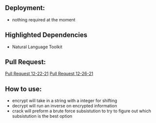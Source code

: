 ## Deployment:
- nothing required at the moment

## Highlighted Dependencies 
- Natural Language Toolkit

## Pull Request:
[Pull Request 12-22-21](https://github.com/spamuelranek/caesar-cipher/pull/1)
[Pull Request 12-26-21](https://github.com/spamuelranek/caesar-cipher/pull/2)

## How to use:
- encrypt will take in a string with a integer for shifting
- decrypt will run an inverse on encrypted information
- crack will preform a brute force subsistution to try to figure out which subsistution is the best option

